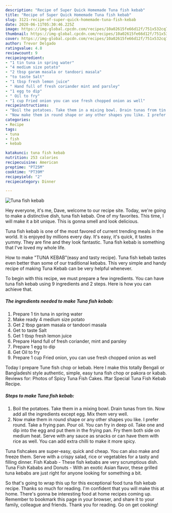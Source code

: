 ```yaml
---
description: "Recipe of Super Quick Homemade Tuna fish kebab"
title: "Recipe of Super Quick Homemade Tuna fish kebab"
slug: 3121-recipe-of-super-quick-homemade-tuna-fish-kebab
date: 2020-06-11T05:30:46.225Z
image: https://img-global.cpcdn.com/recipes/10a02615fe66d12f/751x532cq70/tuna-fish-kebab-recipe-main-photo.jpg
thumbnail: https://img-global.cpcdn.com/recipes/10a02615fe66d12f/751x532cq70/tuna-fish-kebab-recipe-main-photo.jpg
cover: https://img-global.cpcdn.com/recipes/10a02615fe66d12f/751x532cq70/tuna-fish-kebab-recipe-main-photo.jpg
author: Trevor Delgado
ratingvalue: 4.8
reviewcount: 9
recipeingredient:
- "1 tin tuna in spring water"
- "4 medium size potato"
- "2 tbsp garam masala or tandoori masala"
- "to taste Salt"
- "1 tbsp fresh lemon juice"
- " Hand full of fresh coriander mint and parsley"
- "1 egg to dip"
- " Oil to fry"
- "1 cup Fried onion you can use fresh chopped onion as well"
recipeinstructions:
- "Boil the potatoes. Take them in a mixing bowl. Drain tunas from tin. Now add all the ingredients except egg. Mix them very well."
- "Now make them in round shape or any other shapes you like. I prefer round. Take a frying pan. Pour oil. You can fry in deep oil. Take one and dip into the egg and put them in the frying pan. Fry them both side on medium heat. Serve with any sauce as snacks or can have them with rice as well. You can add extra chilli to make it more spicy."
categories:
- Recipe
tags:
- tuna
- fish
- kebab

katakunci: tuna fish kebab 
nutrition: 253 calories
recipecuisine: American
preptime: "PT25M"
cooktime: "PT39M"
recipeyield: "2"
recipecategory: Dinner

---
```



![Tuna fish kebab](https://img-global.cpcdn.com/recipes/10a02615fe66d12f/751x532cq70/tuna-fish-kebab-recipe-main-photo.jpg)

Hey everyone, it's me, Dave, welcome to our recipe site. Today, we're going to make a distinctive dish, tuna fish kebab. One of my favorites. This time, I will make it a bit unique. This is gonna smell and look delicious.

Tuna fish kebab is one of the most favored of current trending meals in the world. It is enjoyed by millions every day. It's easy, it's quick, it tastes yummy. They are fine and they look fantastic. Tuna fish kebab is something that I've loved my whole life.

How to make &#34;TUNA KEBAB&#34;(easy and tasty recipe). Tuna fish kebab tastes even better than some of our traditional kebabs. This very simple and handy recipe of making Tuna Kebab can be very helpful whenever.


To begin with this recipe, we must prepare a few ingredients. You can have tuna fish kebab using 9 ingredients and 2 steps. Here is how you can achieve that.

<!--inarticleads1-->

##### The ingredients needed to make Tuna fish kebab:

1. Prepare 1 tin tuna in spring water
1. Make ready 4 medium size potato
1. Get 2 tbsp garam masala or tandoori masala
1. Get to taste Salt
1. Get 1 tbsp fresh lemon juice
1. Prepare  Hand full of fresh coriander, mint and parsley
1. Prepare 1 egg to dip
1. Get  Oil to fry
1. Prepare 1 cup Fried onion, you can use fresh chopped onion as well


Today I prepare Tune fish chop or kebab. Here I make this totally Bengali or Bangladeshi style authentic, simple, easy tuna fish chop or pakora or kabab. Reviews for: Photos of Spicy Tuna Fish Cakes. Iftar Special Tuna Fish Kebab Recipe. 

<!--inarticleads2-->

##### Steps to make Tuna fish kebab:

1. Boil the potatoes. Take them in a mixing bowl. Drain tunas from tin. Now add all the ingredients except egg. Mix them very well.
1. Now make them in round shape or any other shapes you like. I prefer round. Take a frying pan. Pour oil. You can fry in deep oil. Take one and dip into the egg and put them in the frying pan. Fry them both side on medium heat. Serve with any sauce as snacks or can have them with rice as well. You can add extra chilli to make it more spicy.


Tuna fishcakes are super-easy, quick and cheap. You can also make and freeze them. Serve with a crispy salad, rice or vegetables for a tasty and filling dinner. Fish Kabab - These fish kebabs are very scrumptious dish. Tuna Fish Kababs and Donuts - With an exotic Asian flavor, these grilled tuna kebabs are just right for anyone looking for something a bit. 

So that's going to wrap this up for this exceptional food tuna fish kebab recipe. Thanks so much for reading. I'm confident that you will make this at home. There's gonna be interesting food at home recipes coming up. Remember to bookmark this page in your browser, and share it to your family, colleague and friends. Thank you for reading. Go on get cooking!
